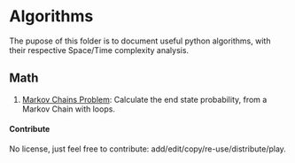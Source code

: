 # Algorithms
The pupose of this folder is to document useful python algorithms, with their respective Space/Time complexity analysis. 
## Math
1. [Markov Chains Problem](/algorithms/Markov%20Chain/main.py): Calculate the end state probability, from a Markov Chain with loops.
#### Contribute
No license, just feel free to contribute: add/edit/copy/re-use/distribute/play.